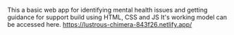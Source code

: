 This a basic web app for identifying mental health issues and getting guidance for support build using HTML, CSS and JS
It's working model can be accessed here.
https://lustrous-chimera-843f26.netlify.app/
